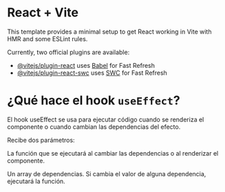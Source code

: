 # React + Vite

This template provides a minimal setup to get React working in Vite with HMR and some ESLint rules.

Currently, two official plugins are available:

- [@vitejs/plugin-react](https://github.com/vitejs/vite-plugin-react/blob/main/packages/plugin-react/README.md) uses [Babel](https://babeljs.io/) for Fast Refresh
- [@vitejs/plugin-react-swc](https://github.com/vitejs/vite-plugin-react-swc) uses [SWC](https://swc.rs/) for Fast Refresh

# ¿Qué hace el hook `useEffect`?

El hook useEffect se usa para ejecutar código cuando se renderiza el componente o cuando cambian las dependencias del efecto.

Recibe dos parámetros:

La función que se ejecutará al cambiar las dependencias o al renderizar el componente.

Un array de dependencias. Si cambia el valor de alguna dependencia, ejecutará la función.
